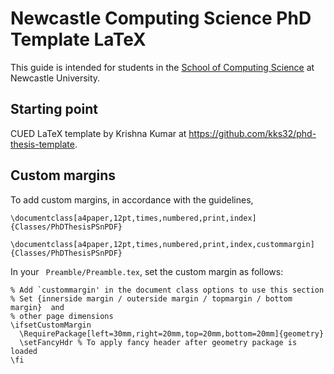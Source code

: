 # Newcastle Computing Science PhD Template LaTeX
This guide is intended for students in the [School of Computing Science](www.cs.ncl.ac.uk) at Newcastle University.


## Starting point
CUED LaTeX template by Krishna Kumar at https://github.com/kks32/phd-thesis-template.

## Custom margins

To add custom margins, in accordance with the guidelines, 

```` \documentclass[a4paper,12pt,times,numbered,print,index]{Classes/PhDThesisPSnPDF} ````

```` \documentclass[a4paper,12pt,times,numbered,print,index,custommargin]{Classes/PhDThesisPSnPDF} ````


In your ```` Preamble/Preamble.tex````, set the custom margin as follows:

```` 
% Add `custommargin' in the document class options to use this section
% Set {innerside margin / outerside margin / topmargin / bottom margin}  and
% other page dimensions
\ifsetCustomMargin
  \RequirePackage[left=30mm,right=20mm,top=20mm,bottom=20mm]{geometry}
  \setFancyHdr % To apply fancy header after geometry package is loaded
\fi
````
